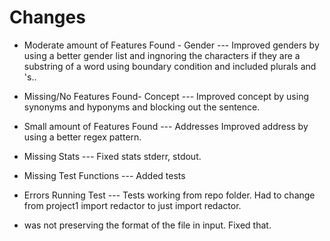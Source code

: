 # Changes
* Moderate amount of Features Found - Gender --- Improved genders by using a better gender list and ingnoring the characters if they are a substring of a word using boundary condition and included plurals and 's..

* Missing/No Features  Found- Concept --- Improved concept by using synonyms and hyponyms and blocking out the sentence.

* Small amount of Features Found --- Addresses Improved address by using a better regex pattern.

* Missing Stats --- Fixed stats stderr, stdout.

* Missing Test Functions --- Added tests

* Errors Running Test --- Tests working from repo folder. Had to change from project1 import redactor to just import redactor.

* was not preserving the format of the file in input. Fixed that.

